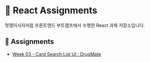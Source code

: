 # 🚀 React Assignments

멋쟁이사자처럼 프론트엔드 부트캠프에서 수행한 React 과제 저장소입니다.

## 📁 Assignments

- [Week 03 - Card Search List UI : DrugMate](./week03-card-search/README.md)

